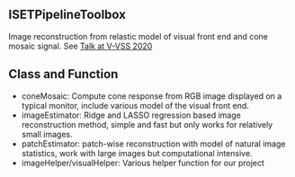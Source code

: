 ## ISETPipelineToolbox
Image reconstruction from relastic model of visual front end and cone mosaic signal.
See [Talk at V-VSS 2020](https://youtu.be/d5qI0FNCAv4)

## Class and Function
 * coneMosaic: Compute cone response from RGB image displayed on a typical monitor, include various model of the visual front end.
 * imageEstimator: Ridge and LASSO regression based image reconstruction method, simple and fast but only works for relatively small images.
 * patchEstimator: patch-wise reconstruction with model of natural image statistics, work with large images but computational intensive.
 * imageHelper/visualHelper: Various helper function for our project

